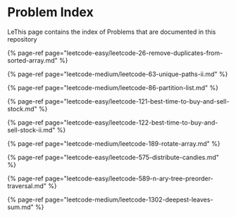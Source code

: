 # Problem Index

LeThis page contains the index of Problems that are documented in this repository

{% page-ref page="leetcode-easy/leetcode-26-remove-duplicates-from-sorted-array.md" %}

{% page-ref page="leetcode-medium/leetcode-63-unique-paths-ii.md" %}

{% page-ref page="leetcode-medium/leetcode-86-partition-list.md" %}

{% page-ref page="leetcode-easy/leetcode-121-best-time-to-buy-and-sell-stock.md" %}

{% page-ref page="leetcode-easy/leetcode-122-best-time-to-buy-and-sell-stock-ii.md" %}

{% page-ref page="leetcode-medium/leetcode-189-rotate-array.md" %}

{% page-ref page="leetcode-easy/leetcode-575-distribute-candies.md" %}

{% page-ref page="leetcode-easy/leetcode-589-n-ary-tree-preorder-traversal.md" %}

{% page-ref page="leetcode-medium/leetcode-1302-deepest-leaves-sum.md" %}



